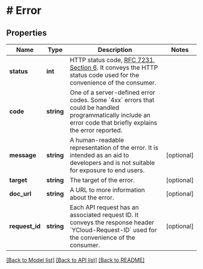 # # Error

## Properties

Name | Type | Description | Notes
------------ | ------------- | ------------- | -------------
**status** | **int** | HTTP status code, [RFC 7231, Section 6](https://datatracker.ietf.org/doc/html/rfc7231#section-6). It conveys the HTTP status code used for the convenience of the consumer. |
**code** | **string** | One of a server-defined error codes. Some &#x60;4xx&#x60; errors that could be handled programmatically include an error code that briefly explains the error reported. |
**message** | **string** | A human-readable representation of the error. It is intended as an aid to developers and is not suitable for exposure to end users. | [optional]
**target** | **string** | The target of the error. | [optional]
**doc_url** | **string** | A URL to more information about the error. | [optional]
**request_id** | **string** | Each API request has an associated request ID. It conveys the response header &#x60;YCloud-Request-ID&#x60; used for the convenience of the consumer. | [optional]

[[Back to Model list]](../../README.md#models) [[Back to API list]](../../README.md#endpoints) [[Back to README]](../../README.md)
